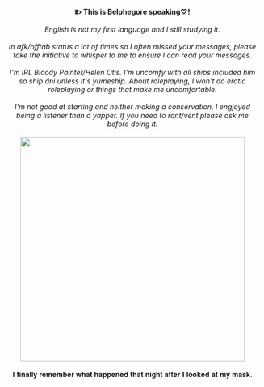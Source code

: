 <p align="center"><b> ⩩› This is Belphegore speaking♡!</b><br><br>
<i> English is not my first language and I still studying it.</i><br><br>
<i> In afk/offtab status a lot of times so I often missed your messages, please take the initiative to whisper to me to ensure I can read your messages.</i><br><br>
<i> I'm IRL Bloody Painter/Helen Otis. I'm uncomfy with all ships included him so ship dni unless it's yumeship. About roleplaying, I won't do erotic roleplaying or things that make me uncomfortable.</i><br><br>
<i> I'm not good at starting and neither making a conservation, I engjoyed being a listener than a yapper. If you need to rant/vent please ask me before doing it. </i><br><br>
<img height="444" src="https://github.com/user-attachments/assets/e0d3fa54-1c06-44a7-8b33-c414eac20ce8"/><br><br>
𝐈 𝐟𝐢𝐧𝐚𝐥𝐥𝐲 𝐫𝐞𝐦𝐞𝐦𝐛𝐞𝐫 𝐰𝐡𝐚𝐭 𝐡𝐚𝐩𝐩𝐞𝐧𝐞𝐝 𝐭𝐡𝐚𝐭 𝐧𝐢𝐠𝐡𝐭 𝐚𝐟𝐭𝐞𝐫 𝐈 𝐥𝐨𝐨𝐤𝐞𝐝 𝐚𝐭 𝐦𝐲 𝐦𝐚𝐬𝐤.
